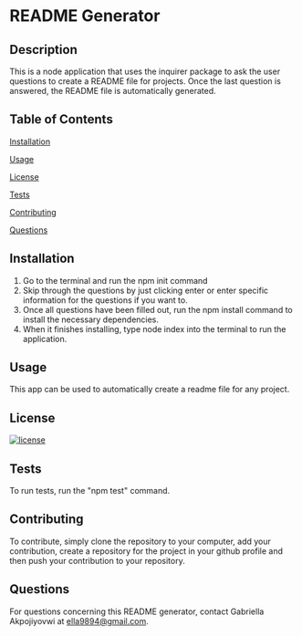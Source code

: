 # README Generator

## Description

This is a node application that uses the inquirer package to ask the user questions to create a README file for projects. Once the last question is answered, the README file is automatically generated.

## Table of Contents

[Installation](#Installation)

[Usage](#Usage)

[License](#License)

[Tests](#Tests)

[Contributing](#Contributing)

[Questions](#Questions)

## Installation

1. Go to the terminal and run the npm init command
2. Skip through the questions by just clicking enter or enter specific information for the questions if you want to.
3. Once all questions have been filled out, run the npm install command to install the necessary dependencies.
4. When it finishes installing, type node index into the terminal to run the application.

## Usage

This app can be used to automatically create a readme file for any project.

## License

[![license](https://img.shields.io/badge/license-MIT-yellow)](https://choosealicense.com/licenses/mit/)

## Tests

To run tests, run the "npm test" command.

## Contributing

To contribute, simply clone the repository to your computer, add your contribution, create a repository for the project in your github profile and then push your contribution to your repository.

## Questions

For questions concerning this README generator, contact Gabriella Akpojiyovwi at ella9894@gmail.com.
